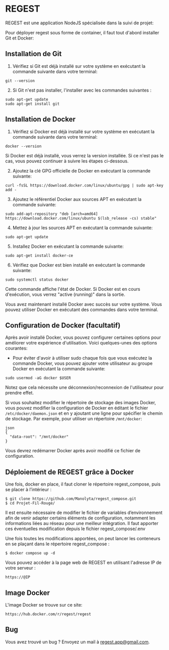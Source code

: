 # REGEST

REGEST est une application NodeJS spécialisée dans la suivi de projet:

Pour déployer regest sous forme de container, il faut tout d'abord installer Git et Docker:

## Installation de Git

1. Vérifiez si Git est déjà installé sur votre système en exécutant la commande suivante dans votre terminal:
```
git --version
```

2. Si Git n'est pas installer, l'installer avec les commandes suivantes :

```
sudo apt-get update
sudo apt-get install git
```

## Installation de Docker

1. Vérifiez si Docker est déjà installé sur votre système en exécutant la commande suivante dans votre terminal:

```
docker --version
```

Si Docker est déjà installé, vous verrez la version installée. Si ce n'est pas le cas, vous pouvez continuer à suivre les étapes ci-dessous.

2. Ajoutez la clé GPG officielle de Docker en exécutant la commande suivante:

```
curl -fsSL https://download.docker.com/linux/ubuntu/gpg | sudo apt-key add -
```

3. Ajoutez le référentiel Docker aux sources APT en exécutant la commande suivante:

```
sudo add-apt-repository "deb [arch=amd64] https://download.docker.com/linux/ubuntu $(lsb_release -cs) stable"
```

4. Mettez à jour les sources APT en exécutant la commande suivante:

```
sudo apt-get update
```

5. Installez Docker en exécutant la commande suivante:

```
sudo apt-get install docker-ce
```

6. Vérifiez que Docker est bien installé en exécutant la commande suivante:

```
sudo systemctl status docker
```

Cette commande affiche l'état de Docker. Si Docker est en cours d'exécution, vous verrez "active (running)" dans la sortie.

Vous avez maintenant installé Docker avec succès sur votre système. Vous pouvez utiliser Docker en exécutant des commandes dans votre terminal.

## Configuration de Docker (facultatif)

Après avoir installé Docker, vous pouvez configurer certaines options pour améliorer votre expérience d'utilisation. Voici quelques-unes des options courantes:

- Pour éviter d'avoir à utiliser sudo chaque fois que vous exécutez la commande Docker, vous pouvez ajouter votre utilisateur au groupe Docker en exécutant la commande suivante:

```
sudo usermod -aG docker $USER
```

Notez que cela nécessite une déconnexion/reconnexion de l'utilisateur pour prendre effet.

Si vous souhaitez modifier le répertoire de stockage des images Docker, vous pouvez modifier la configuration de Docker en éditant le fichier `/etc/docker/daemon.json` et en y ajoutant une ligne pour spécifier le chemin de stockage. Par exemple, pour utiliser un répertoire `/mnt/docker`:

```
json
{
  "data-root": "/mnt/docker"
}
```

Vous devrez redémarrer Docker après avoir modifié ce fichier de configuration.

## Déploiement de REGEST grâce à Docker

Une fois, docker en place, il faut cloner le répertoire regest_compose, puis se placer à l’intérieur :
```
$ git clone https://github.com/Manolyta/regest_compose.git
$ cd Projet-Fil-Rouge/

```

Il est ensuite nécessaire de modifier le fichier de variables d’environnement afin de venir adapter certains éléments de configuration, notamment les informations liées au réseau pour une meilleur intégration.
Il faut apporter ces éventuelles modification depuis le fichier regest_compose/.env

Une fois toutes les modifications apportées, on peut lancer les conteneurs en se plaçant dans le répertoire regest_compose :

```
$ docker compose up -d
```

Vous pouvez accéder à la page web de REGEST en utilisant l'adresse IP de votre serveur :

```
https://@IP
```

## Image Docker 

L'image Docker se trouve sur ce site:

```
https://hub.docker.com/r/regest/regest
```

## Bug 

Vous avez trouvé un bug ? Envoyez un mail à regest.app@gmail.com.




